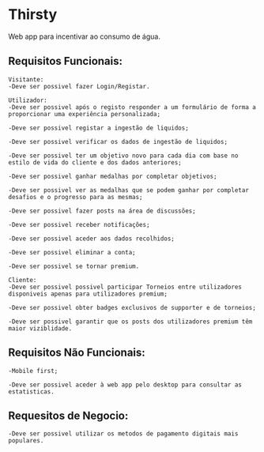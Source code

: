 # Thirsty

Web app para incentivar ao consumo de água.

## Requisitos Funcionais:

    Visitante:
    -Deve ser possivel fazer Login/Registar.

    Utilizador:
    -Deve ser possivel após o registo responder a um formulário de forma a proporcionar uma experiência personalizada;

    -Deve ser possivel registar a ingestão de liquidos;

    -Deve ser possivel verificar os dados de ingestão de liquidos;

    -Deve ser possivel ter um objetivo novo para cada dia com base no estilo de vida do cliente e dos dados anteriores;

    -Deve ser possivel ganhar medalhas por completar objetivos;

    -Deve ser possivel ver as medalhas que se podem ganhar por completar desafios e o progresso para as mesmas;

    -Deve ser possivel fazer posts na área de discussões;

    -Deve ser possivel receber notificações;

    -Deve ser possivel aceder aos dados recolhidos;

    -Deve ser possivel eliminar a conta;

    -Deve ser possivel se tornar premium.

    Cliente:
    -Deve ser possivel possivel participar Torneios entre utilizadores disponiveis apenas para utilizadores premium;

    -Deve ser possivel obter badges exclusivos de supporter e de torneios;

    -Deve ser possivel garantir que os posts dos utilizadores premium têm maior viziblidade.



## Requisitos Não Funcionais:
    -Mobile first;

    -Deve ser possivel aceder à web app pelo desktop para consultar as estatisticas.

## Requesitos de Negocio:
    -Deve ser possivel utilizar os metodos de pagamento digitais mais populares.
